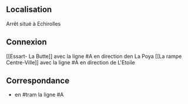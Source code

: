 ## Localisation 
Arrêt situé à Echirolles

## Connexion
[[Essart- La Butte]] avec la ligne #A en direction den La Poya
[[La rampe Centre-Ville]] avec la ligne #A en direction de L'Etoile

## Correspondance
- en #tram la ligne #A